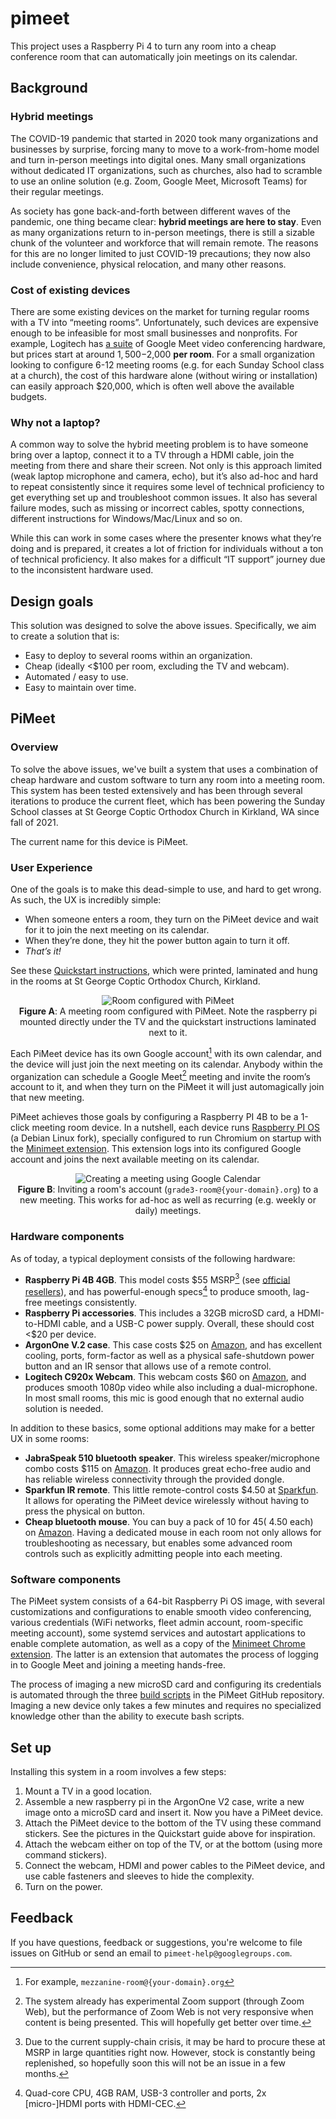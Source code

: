 # pimeet
This project uses a Raspberry Pi 4 to turn any room into a cheap conference room that can automatically join meetings on its calendar.

## Background
### Hybrid meetings
The COVID-19 pandemic that started in 2020 took many organizations and businesses by surprise, forcing many to move to a work-from-home model and turn in-person meetings into digital ones. Many small organizations without dedicated IT organizations, such as churches, also had to scramble to use an online solution (e.g. Zoom, Google Meet, Microsoft Teams) for their regular meetings.

As society has gone back-and-forth between different waves of the pandemic, one thing became clear: **hybrid meetings are here to stay**. Even as many organizations return to in-person meetings, there is still a sizable chunk of the volunteer and workforce that will remain remote. The reasons for this are no longer limited to just COVID-19 precautions; they now also include convenience, physical relocation, and many other reasons.

### Cost of existing devices
There are some existing devices on the market for turning regular rooms with a TV into “meeting rooms”. Unfortunately, such devices are expensive enough to be infeasible for most small businesses and nonprofits. For example, Logitech has [a suite](https://www.logitech.com/en-us/products/video-conferencing/room-solutions/google-meet.html) of Google Meet video conferencing hardware, but prices start at around $1,500-$2,000 **per room**. For a small organization looking to configure 6-12 meeting rooms (e.g. for each Sunday School class at a church), the cost of this hardware alone (without wiring or installation) can easily approach $20,000, which is often well above the available budgets.

### Why not a laptop?
A common way to solve the hybrid meeting problem is to have someone bring over a laptop, connect it to a TV through a HDMI cable, join the meeting from there and share their screen. Not only is this approach limited (weak laptop microphone and camera, echo), but it’s also ad-hoc and hard to repeat consistently since it requires some level of technical proficiency to get everything set up and troubleshoot common issues. It also has several failure modes, such as missing or incorrect cables, spotty connections, different instructions for Windows/Mac/Linux and so on.

While this can work in some cases where the presenter knows what they’re doing and is prepared, it creates a lot of friction for individuals without a ton of technical proficiency. It also makes for a difficult “IT support” journey due to the inconsistent hardware used.

## Design goals
This solution was designed to solve the above issues. Specifically, we aim to create a solution that is:

- Easy to deploy to several rooms within an organization.
- Cheap (ideally <$100 per room, excluding the TV and webcam).
- Automated / easy to use.
- Easy to maintain over time.

## PiMeet
### Overview
To solve the above issues, we've built a system that uses a combination of cheap hardware and custom software to turn any room into a meeting room. This system has been tested extensively and has been through several iterations to produce the current fleet, which has been powering the Sunday School classes at St George Coptic Orthodox Church in Kirkland, WA since fall of 2021.

The current name for this device is PiMeet.

### User Experience
One of the goals is to make this dead-simple to use, and hard to get wrong. As such, the UX is incredibly simple:
- When someone enters a room, they turn on the PiMeet device and wait for it to join the next meeting on its calendar.
- When they’re done, they hit the power button again to turn it off.
- *That’s it!*

See these [Quickstart instructions](https://docs.google.com/document/d/11bFKDRnKby4PvWUyqYbBlXx3mhg-zHjduksk8KyJA5A/view), which were printed, laminated and hung in the rooms at St George Coptic Orthodox Church, Kirkland.

<p align="center">
<img src="/docs/room-demo.png" alt="Room configured with PiMeet" />
<br />
<strong>Figure A</strong>: A meeting room configured with PiMeet. Note the raspberry pi mounted directly under the TV and the quickstart instructions laminated next to it.
</p>

Each PiMeet device has its own Google account[^1] with its own calendar, and the device will just join the next meeting on its calendar. Anybody within the organization can schedule a Google Meet[^2] meeting and invite the room’s account to it, and when they turn on the PiMeet it will just automagically join that new meeting.

[^1]: For example, `mezzanine-room@{your-domain}.org`
[^2]: The system already has experimental Zoom support (through Zoom Web), but the performance of Zoom Web is not very responsive when content is being presented. This will hopefully get better over time.

PiMeet achieves those goals by configuring a Raspberry PI 4B to be a 1-click meeting room device. In a nutshell, each device runs [Raspberry PI OS](https://www.raspberrypi.com/software/) (a Debian Linux fork), specially configured to run Chromium on startup with the [Minimeet extension](https://github.com/pmansour/minimeet). This extension logs into its configured Google account and joins the next available meeting on its calendar.

<p align="center">
<img src="/docs/create-meeting.png" alt="Creating a meeting using Google Calendar" />
<br />
<strong>Figure B</strong>: Inviting a room's account (<code>grade3-room@{your-domain}.org</code>) to a new meeting. This works for ad-hoc as well as recurring (e.g. weekly or daily) meetings.
</p>

### Hardware components
As of today, a typical deployment consists of the following hardware:
- **Raspberry Pi 4B 4GB**. This model costs $55 MSRP[^3] (see [official resellers](https://www.raspberrypi.com/products/raspberry-pi-4-model-b#find-reseller)), and has powerful-enough specs[^4] to produce smooth, lag-free meetings consistently.
- **Raspberry Pi accessories**. This includes a 32GB microSD card, a HDMI-to-HDMI cable, and a USB-C power supply. Overall, these should cost <$20 per device.
- **ArgonOne V.2 case**. This case costs $25 on [Amazon](https://www.amazon.com/dp/B07WP8WC3V), and has excellent cooling, ports, form-factor as well as a physical safe-shutdown power button and an IR sensor that allows use of a remote control.
- **Logitech C920x Webcam**. This webcam costs $60 on [Amazon](https://www.amazon.com/dp/B085TFF7M1), and produces smooth 1080p video while also including a dual-microphone. In most small rooms, this mic is good enough that no external audio solution is needed.

In addition to these basics, some optional additions may make for a better UX in some rooms:
- **JabraSpeak 510 bluetooth speaker**. This wireless speaker/microphone combo costs $115 on [Amazon](https://www.amazon.com/dp/B00C3XW5L4). It produces great echo-free audio and has reliable wireless connectivity through the provided dongle.
- **Sparkfun IR remote**. This little remote-control costs $4.50 at [Sparkfun](https://www.sparkfun.com/products/14865). It allows for operating the PiMeet device wirelessly without having to press the physical on button.
- **Cheap bluetooth mouse**. You can buy a pack of 10 for $45 (~$4.50 each) on [Amazon](https://www.amazon.com/gp/product/B087CR8RD1). Having a dedicated mouse in each room not only allows for troubleshooting as necessary, but enables some advanced room controls such as explicitly admitting people into each meeting.

[^3]: Due to the current supply-chain crisis, it may be hard to procure these at MSRP in large quantities right now. However, stock is constantly being replenished, so hopefully soon this will not be an issue in a few months.
[^4]: Quad-core CPU, 4GB RAM, USB-3 controller and ports, 2x [micro-]HDMI ports with HDMI-CEC.

### Software components
The PiMeet system consists of a 64-bit Raspberry Pi OS image, with several customizations and configurations to enable smooth video conferencing, various credentials (WiFi networks, fleet admin account, room-specific meeting account), some systemd services and autostart applications to enable complete automation, as well as a copy of the [Minimeet Chrome extension](https://github.com/pmansour/minimeet). The latter is an extension that automates the process of logging in to Google Meet and joining a meeting hands-free.

The process of imaging a new microSD card and configuring its credentials is automated through the three [build scripts](build/) in the PiMeet GitHub repository. Imaging a new device only takes a few minutes and requires no specialized knowledge other than the ability to execute bash scripts.

## Set up
Installing this system in a room involves a few steps:
1. Mount a TV in a good location.
1. Assemble a new raspberry pi in the ArgonOne V2 case, write a new image onto a microSD card and insert it. Now you have a PiMeet device.
1. Attach the PiMeet device to the bottom of the TV using these command stickers. See the pictures in the Quickstart guide above for inspiration.
1. Attach the webcam either on top of the TV, or at the bottom (using more command stickers).
1. Connect the webcam, HDMI and power cables to the PiMeet device, and use cable fasteners and sleeves to hide the complexity.
1. Turn on the power.

## Feedback
If you have questions, feedback or suggestions, you're welcome to file issues on GitHub or send an email to `pimeet-help@googlegroups.com`.
